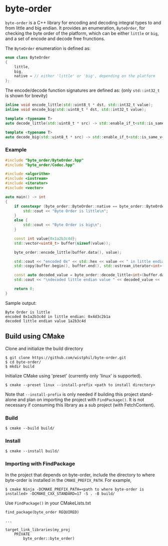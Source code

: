 # byte-order
`byte-order` is a C++ library for encoding and decoding integral types to and from little and big endian. It provides an enumeration, `ByteOrder`, for checking the byte order of the platform, which can be either `little` or `big`, and a set of encode and decode free frunctions.

The `ByteOrder` enumeration is defined as:
```cpp
enum class ByteOrder
{
    little,
    big,
    native = // either 'little' or 'big', depending on the platform
};
```
The encode/decode function signatures are defined as:
(only `std::int32_t` is shown for brevity)
```cpp
inline void encode_little(std::uint8_t * dst, std::int32_t value);
inline void encode_big(std::uint8_t * dst, std::int32_t value);

template <typename T>
auto decode_little(std::uint8_t * src) -> std::enable_if_t<std::is_same_v<T, std::int32_t>, T>;

template <typename T>
auto decode_big(std::uint8_t * src) -> std::enable_if_t<std::is_same_v<T, std::int32_t>, T>;
```
### Example
```cpp
#include "byte_order/ByteOrder.hpp"
#include "byte_order/Codec.hpp"

#include <algorithm>
#include <iostream>
#include <iterator>
#include <vector>

auto main() -> int
{
    if constexpr (byte_order::ByteOrder::native == byte_order::ByteOrder::little) {
        std::cout << "Byte Order is little\n";
    }
    else {
        std::cout << "Byte Order is big\n";
    }

    const int value{0x1a2b3c4d};
    std::vector<uint8_t> buffer(sizeof(value));

    byte_order::encode_little(buffer.data(), value);

    std::cout << "encoded 0x" << std::hex << value << " in little endian: 0x";
    std::copy(buffer.begin(), buffer.end(), std::ostream_iterator<int>(std::cout));

    const auto decoded_value = byte_order::decode_little<int>(buffer.data());
    std::cout << "\ndecoded little endian value " << decoded_value << '\n';

    return 0;
}
```
Sample output:
```
Byte Order is little
encoded 0x1a2b3c4d in little endian: 0x4d3c2b1a
decoded little endian value 1a2b3c4d
```
## Build using CMake
Clone and initialize the build directory
```
$ git clone https://github.com/wistphil/byte-order.git
$ cd byte-order/
$ mkdir build
```
Initialize CMake using 'preset' (currently only 'linux' is supported).
```
$ cmake --preset linux --install-prefix <path to install directory>
```
Note that `--install-prefix` is only needed if building this project stand-alone and plan on importing the project with `FindPackage()`. It is not necessary if consuming this library as a sub project (with FetchContent).
### Build
```
$ cmake --build build/
```
### Install
```
$ cmake --install build/
```
### Importing with FindPackage
In the project that depends on byte-order, include the directory to where byte-order is installed in the `CMAKE_PREFIX_PATH`. For example,
```
$ cmake Ninja -DCMAKE_PREFIX_PATH=<path to where byte-order is installed> -DCMAKE_CXX_STANDARD=17 -S . -B build/
```
Use `FindPackage()` in your CMakeLists.txt
```
find_package(byte_order REQUIRED)

...

target_link_libraries(my_proj
    PRIVATE
        byte_order::byte_order)
```
